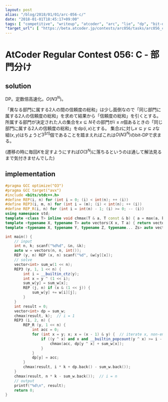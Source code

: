 ```yaml
---
layout: post
alias: "/blog/2018/01/01/arc-056-c/"
date: "2018-01-01T18:45:17+09:00"
tags: [ "competitive", "writeup", "atcoder", "arc", "lie", "dp", "bit-dp", "optimization" ]
"target_url": [ "https://beta.atcoder.jp/contests/arc056/tasks/arc056_c" ]
---
```


# AtCoder Regular Contest 056: C - 部門分け

## solution

DP。定数倍高速化。$O(N3^N)$。

「異なる部門に属する$2$人の間の信頼度の総和」は少し面倒なので「同じ部門に属する$2$人の信頼度の総和」を求めて結果から「信頼度の総和」を引くとする。
所属する部門が決定された人の集合を$x \subseteq N$その部門が$i \le n$個あるときの「同じ部門に属する$2$人の信頼度の総和」を$\mathrm{dp}(i, x)$とする。
集合$z$に対し$x \subseteq y \subseteq z$な組$(x, y)$はちょうど$3^{\|z\|}$個であることを踏まえればこれは$O(N3^N)$のbit-DPで求まる。

(遷移の時に毎回$K$を足すようにすれば$O(3^N)$に落ちるというのは通して解法見るまで気付きませんでした)

## implementation

``` c++
#pragma GCC optimize("O3")
#pragma GCC target("avx")
#include <bits/stdc++.h>
#define REP(i, n) for (int i = 0; (i) < int(n); ++ (i))
#define REP3(i, m, n) for (int i = (m); (i) < int(n); ++ (i))
#define REP_R(i, n) for (int i = int(n) - 1; (i) >= 0; -- (i))
using namespace std;
template <class T> inline void chmax(T & a, T const & b) { a = max(a, b); }
template <typename X, typename T> auto vectors(X x, T a) { return vector<T>(x, a); }
template <typename X, typename Y, typename Z, typename... Zs> auto vectors(X x, Y y, Z z, Zs... zs) { auto cont = vectors(y, z, zs...); return vector<decltype(cont)>(x, cont); }

int main() {
    // input
    int n, k; scanf("%d%d", &n, &k);
    auto w = vectors(n, n, int());
    REP (y, n) REP (x, n) scanf("%d", &w[y][x]);
    // solve
    vector<int> sum_w(1 << n);
    REP3 (y, 1, 1 << n) {
        int i = __builtin_ctz(y);
        int x = y ^ (1 << i);
        sum_w[y] = sum_w[x];
        REP (j, n) if (x & (1 << j)) {
            sum_w[y] += w[i][j];
        }
    }
    int result = 0;
    vector<int> dp = sum_w;
    chmax(result, k);  // i = 1
    REP3 (i, 2, n) {
        REP_R (y, 1 << n) {
            int acc = 0;
            for (int x = y; x; x = (x - 1) & y) {  // iterate x, non-empty subsets of y, desc.
                if ((y ^ x) and x and __builtin_popcount(y ^ x) >= i - 1) {
                    chmax(acc, dp[y ^ x] + sum_w[x]);
                }
            }
            dp[y] = acc;
        }
        chmax(result, i * k + dp.back() - sum_w.back());
    }
    chmax(result, n * k - sum_w.back());  // i = n
    // output
    printf("%d\n", result);
    return 0;
}
```
